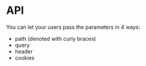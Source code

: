 # API

You can let your users pass the parameters in 4 ways:

* path (denoted with curly braces)
* query
* header
* cookies
